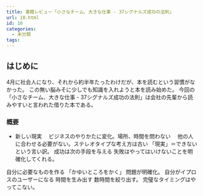 ```yaml
---
title: 書籍レビュー「小さなチーム、大きな仕事 - 37シグナルズ成功の法則」
url: 10.html
id: 10
categories:
  - 未分類
tags:
---
```


はじめに
----

4月に社会人になり、それから約半年たったわけだが、本を読むという習慣がなかった。 この無い脳みそに少しでも知識を入れようと本を読み始めた。 今回の「小さなチーム、大きな仕事 - 37シグナルズ成功の法則」は会社の先輩から読みやすいと言われた借りた本である。

### 概要

*   新しい現実 　ビジネスのやりかたに変化。場所、時間を問わない 　他の人に合わせる必要がない。ステレオタイプな考え方は古い 「現実」＝できないという言い訳。 成功は次の手段を与える 失敗はやってはいけないことを明確化してくれる。

自分に必要なものを作る 「かゆいところをかく」 問題が明確化。 自分がイプロスのユーザーになる 時間を生み出す 数時間を絞り出す。 完璧なタイミングはやってこない。